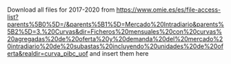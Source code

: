 # 
Download all files for 2017-2020 from
https://www.omie.es/es/file-access-list?parents%5B0%5D=/&parents%5B1%5D=Mercado%20Intradiario&parents%5B2%5D=3.%20Curvas&dir=Ficheros%20mensuales%20con%20curvas%20agregadas%20de%20oferta%20y%20demanda%20del%20mercado%20intradiario%20de%20subastas%20incluyendo%20unidades%20de%20oferta&realdir=curva_pibc_uof
and insert them here
